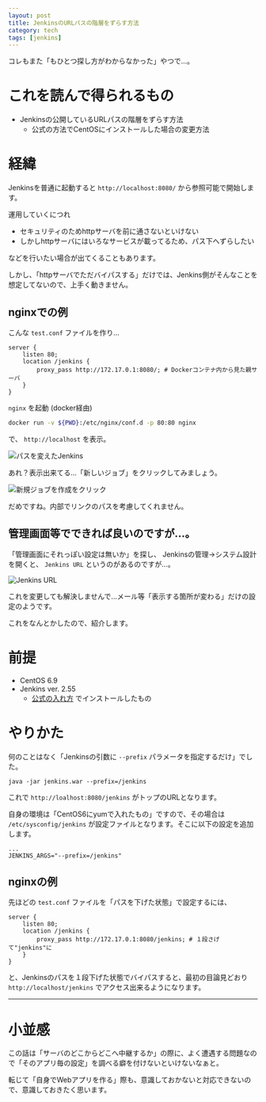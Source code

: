 ```yaml
---
layout: post
title: JenkinsのURLパスの階層をずらす方法
category: tech
tags: [jenkins]
---
```


コレもまた「もひとつ探し方がわからなかった」やつで…。

# これを読んで得られるもの

- Jenkinsの公開しているURLパスの階層をずらす方法
  - 公式の方法でCentOSにインストールした場合の変更方法

# 経緯

Jenkinsを普通に起動すると `http://localhost:8080/` から参照可能で開始します。

運用していくにつれ

- セキュリティのためhttpサーバを前に通さないといけない
- しかしhttpサーバにはいろなサービスが載ってるため、パス下へずらしたい

などを行いたい場合が出てくることもあります。

しかし、「httpサーバでただバイパスする」だけでは、Jenkins側がそんなことを想定してないので、上手く動きません。

## nginxでの例

こんな `test.conf` ファイルを作り…

```
server {
    listen 80;
    location /jenkins {
        proxy_pass http://172.17.0.1:8080/; # Dockerコンテナ内から見た親サーバ
    }
}
```

`nginx` を起動 (docker経由)

```bash
docker run -v ${PWD}:/etc/nginx/conf.d -p 80:80 nginx
```

で、 `http://localhost` を表示。

![パスを変えたJenkins](/images/2017-04-25-jenkins-path-shift-top.png)

あれ？表示出来てる…「新しいジョブ」をクリックしてみましょう。

![新規ジョブを作成をクリック](/images/2017-04-25-jenkins-path-shift-link.png)

だめですね。内部でリンクのパスを考慮してくれません。

## 管理画面等でできれば良いのですが…。

「管理画面にそれっぽい設定は無いか」を探し、 Jenkinsの管理->システム設計を開くと、 `Jenkins URL` というのがあるのですが…。

![Jenkins URL](/images/2017-04-25-jeknins-setting-url.png)

これを変更しても解決しませんで…メール等「表示する箇所が変わる」だけの設定のようです。

これをなんとかしたので、紹介します。

# 前提

- CentOS 6.9
- Jenkins ver. 2.55
  - [公式の入れ方](https://wiki.jenkins-ci.org/display/JENKINS/Installing+Jenkins+on+Red+Hat+distributions) でインストールしたもの

# やりかた

何のことはなく「Jenkinsの引数に `--prefix` パラメータを指定するだけ」でした。

```
java -jar jenkins.war --prefix=/jenkins
```

これで `http://loalhost:8080/jenkins` がトップのURLとなります。


自身の環境は「CentOS6にyumで入れたもの」ですので、その場合は `/etc/sysconfig/jenkins` が設定ファイルとなります。そこに以下の設定を追加します。

```
...
JENKINS_ARGS="--prefix=/jenkins"
```

## nginxの例

先ほどの `test.conf` ファイルを「パスを下げた状態」で設定するには、

```
server {
    listen 80;
    location /jenkins {
        proxy_pass http://172.17.0.1:8080/jenkins; # １段さげて"jenkins"に
    }
}
```

と、Jenkinsのパスを１段下げた状態でバイパスすると、最初の目論見どおり `http://localhost/jenkins` でアクセス出来るようになります。

---

# 小並感

この話は「サーバのどこからどこへ中継するか」の際に、よく遭遇する問題なので「そのアプリ毎の設定」を調べる癖を付けないといけないなぁと。

転じて「自身でWebアプリを作る」際も、意識しておかないと対応できないので、意識しておきたく思います。
